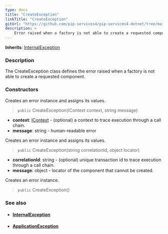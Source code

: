 ```yaml
---
type: docs
title: "CreateException"
linkTitle: "CreateException"
gitUrl: "https://github.com/pip-services4/pip-services4-dotnet/tree/main/pip-services4-components-dotnet"
description: >
    Error raised when a factory is not able to create a requested component.
---
```


**Inherits**: [InternalException](../../../commons/errors/internal_exception)

### Description

The CreateException class defines the error raised when a factory is not able to create a requested component.


### Constructors
Creates an error instance and assigns its values.

> `public` CreateException(IContext context, string message)

- **context**: [IContext](../../../components/context/icontext) - (optional) a context to trace execution through a call chain.
- **message**: string - human-readable error


Creates an error instance and assigns its values.

> `public` CreateException(string correlationId, object locator)

- **correlationId**: string - (optional) unique transaction id to trace execution through a call chain.
- **message**: object - locator of the component that cannot be created.


Creates an error instance.

> `public` CreateException()


### See also
- #### [InternalException](../../../commons/errors/internal_exception)
- #### [ApplicationException](../../../commons/errors/application_exception)

